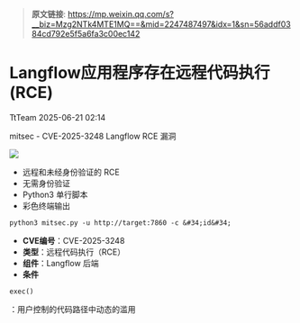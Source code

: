 > **原文链接**: https://mp.weixin.qq.com/s?__biz=Mzg2NTk4MTE1MQ==&mid=2247487497&idx=1&sn=56addf0384cd792e5f5a6fa3c00ec142

#  Langflow应用程序存在远程代码执行 (RCE)  
 TtTeam   2025-06-21 02:14  
  
mitsec - CVE-2025-3248 Langflow RCE 漏洞  
  
![](https://mmbiz.qpic.cn/sz_mmbiz_png/0HlywncJbB1BWA2iaJfo4q3h3ib35ndnzFwpVejlyiaf7iaYRZuzEKCl9vzHPEXaDoSO5B2TtC6xdNJffHOjWricickA/640?wx_fmt=png&from=appmsg "")  
- 远程和未经身份验证的 RCE  
- 无需身份验证  
- Python3 单行脚本  
- 彩色终端输出  

```
python3 mitsec.py -u http://target:7860 -c &#34;id&#34;
```

  
- **CVE编号**：CVE-2025-3248  
- **类型**：远程代码执行（RCE）  
- **组件**：Langflow 后端  
- **条件**
```
exec()
```

：用户控制的代码路径中动态的滥用  
